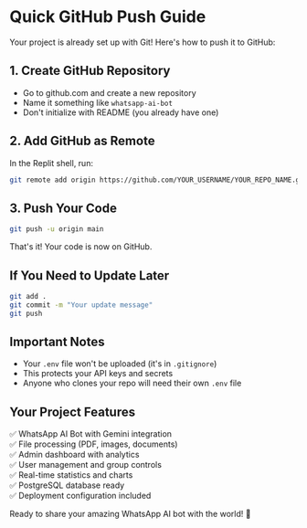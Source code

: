 # Quick GitHub Push Guide

Your project is already set up with Git! Here's how to push it to GitHub:

## 1. Create GitHub Repository
- Go to github.com and create a new repository
- Name it something like `whatsapp-ai-bot`
- Don't initialize with README (you already have one)

## 2. Add GitHub as Remote
In the Replit shell, run:
```bash
git remote add origin https://github.com/YOUR_USERNAME/YOUR_REPO_NAME.git
```

## 3. Push Your Code
```bash
git push -u origin main
```

That's it! Your code is now on GitHub.

## If You Need to Update Later
```bash
git add .
git commit -m "Your update message"
git push
```

## Important Notes
- Your `.env` file won't be uploaded (it's in `.gitignore`)
- This protects your API keys and secrets
- Anyone who clones your repo will need their own `.env` file

## Your Project Features
✅ WhatsApp AI Bot with Gemini integration  
✅ File processing (PDF, images, documents)  
✅ Admin dashboard with analytics  
✅ User management and group controls  
✅ Real-time statistics and charts  
✅ PostgreSQL database ready  
✅ Deployment configuration included  

Ready to share your amazing WhatsApp AI bot with the world! 🚀